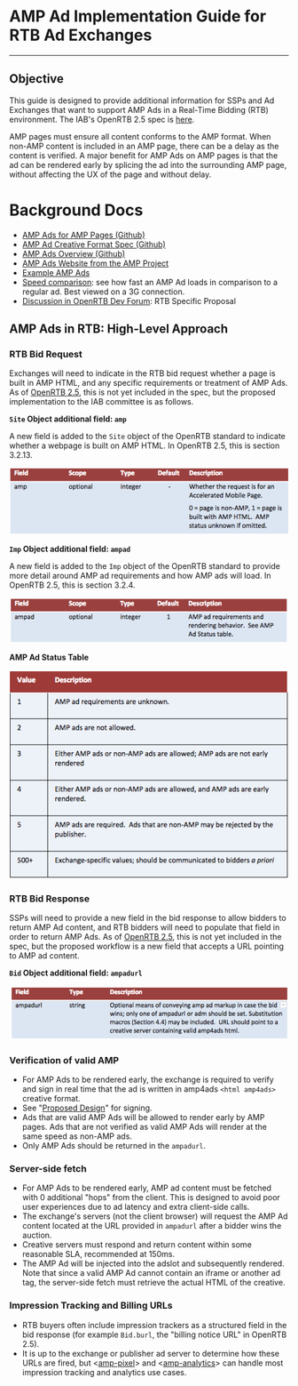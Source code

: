 # AMP Ad Implementation Guide for RTB Ad Exchanges
---
## Objective
 
This guide is designed to provide additional information for SSPs and Ad Exchanges that want to support AMP Ads in a Real-Time Bidding (RTB) environment.  The IAB's OpenRTB 2.5 spec is [here](http://www.iab.com/wp-content/uploads/2016/03/OpenRTB-API-Specification-Version-2-5-FINAL.pdf).
 
AMP pages must ensure all content conforms to the AMP format. When non-AMP content is included in an AMP page, there can be a delay as the content is verified. A major benefit for AMP Ads on AMP pages is that the ad can be rendered early by splicing the ad into the surrounding AMP page, without affecting the UX of the page and without delay.
 
# Background Docs
* [AMP Ads for AMP Pages (Github)](https://github.com/ampproject/amphtml/issues/3133)
* [AMP Ad Creative Format Spec (Github)](https://github.com/google/amphtml/blob/master/extensions/amp-a4a/amp-a4a-format.md)
* [AMP Ads Overview (Github)](https://github.com/ampproject/amphtml/blob/master/ads/google/a4a/docs/a4a-readme.md)
* [AMP Ads Website from the AMP Project](https://www.ampproject.org/learn/who-uses-amp/amp-ads/)
* [Example AMP Ads](https://ampbyexample.com/amp-ads/#amp-ads/introduction)
* [Speed comparison](https://ampbyexample.com/amp-ads/introduction/amp_ads_vs_non-amp_ads/): see how fast an AMP Ad loads in comparison to a regular ad. Best viewed on a 3G connection.
* [Discussion in OpenRTB Dev Forum](https://groups.google.com/forum/#!topic/openrtb-dev/0wyPsF5D07Q): RTB Specific Proposal
 
## AMP Ads in RTB: High-Level Approach
 
### RTB Bid Request
 
Exchanges will need to indicate in the RTB bid request whether a page is built in AMP HTML, and any specific requirements or treatment of AMP Ads.  As of [OpenRTB 2.5](http://www.iab.com/wp-content/uploads/2016/03/OpenRTB-API-Specification-Version-2-5-FINAL.pdf), this is not yet included in the spec, but the proposed implementation to the IAB committee is as follows.
 
**`Site` Object additional field: `amp`**

A new field is added to the `Site` object of the OpenRTB standard to indicate whether a webpage is built on AMP HTML.  In OpenRTB 2.5, this is section 3.2.13.
 
![RTB1](./img1.png)
 
**`Imp` Object additional field: `ampad`**

A new field is added to the `Imp` object of the OpenRTB standard to provide more detail around AMP ad requirements and how AMP ads will load.  In OpenRTB 2.5, this is section 3.2.4.
 
![RTB2](./img2.png)
 
**AMP Ad Status Table**
 
![RTB3](./img3.png)
 
### RTB Bid Response
 
SSPs will need to provide a new field in the bid response to allow bidders to return AMP Ad content, and RTB bidders will need to populate that field in order to return AMP Ads.  As of [OpenRTB 2.5](http://www.iab.com/wp-content/uploads/2016/03/OpenRTB-API-Specification-Version-2-5-FINAL.pdf), this is not yet included in the spec, but the proposed workflow is a new field that accepts a URL pointing to AMP ad content.  
 
**`Bid` Object additional field: `ampadurl`**
 
![RTB4](./img4.png)
 
### Verification of valid AMP
 
* For AMP Ads to be rendered early, the exchange is required to verify and sign in real time that the ad is written in amp4ads  `<html amp4ads>` creative format.
* See "[Proposed Design](https://github.com/ampproject/amphtml/issues/3133)" for signing.
* Ads that are valid AMP Ads will be allowed to render early by AMP pages.  Ads that are not verified as valid AMP Ads  will render at the same speed as non-AMP ads.
* Only AMP Ads  should be returned in the `ampadurl`.
 
### Server-side fetch
 
* For AMP Ads to be rendered early, AMP ad content must be fetched with 0 additional "hops" from the client.  This is designed to avoid poor user experiences due to ad latency and extra client-side calls.
* The exchange's servers (not the client browser) will request the AMP Ad content located at the URL provided in `ampadurl`  after a bidder wins the auction.
* Creative servers must respond and return content within some reasonable SLA, recommended at 150ms.
* The AMP Ad will be injected into the adslot and subsequently rendered.  Note that since a valid AMP Ad cannot contain an iframe or another ad tag, the server-side fetch must retrieve the actual HTML of the creative.
 
### Impression Tracking and Billing URLs
 
* RTB buyers often include impression trackers as a structured field in the bid response (for example `Bid.burl`, the "billing notice URL" in OpenRTB 2.5).
* It is up to the exchange or publisher ad server to determine how these URLs are fired, but <[amp-pixel](https://www.ampproject.org/docs/reference/components/amp-pixel)> and <[amp-analytics](https://www.ampproject.org/docs/reference/components/amp-analytics)> can handle most impression tracking and analytics use cases.
 
 
